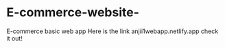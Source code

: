 # E-commerce-website-
E-commerce basic web app
Here is the link 
anjii1webapp.netlify.app
check it out!
